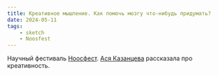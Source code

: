 ```yaml
---
title: Креативное мышление. Как помочь мозгу что-нибудь придумать?
date: 2024-05-11
tags:
    - sketch
    - Noosfest
---
```


Научный фестиваль [Ноосфест](https://noosfest.com/). [Ася Казанцева](https://www.who-could-think.com/) рассказала про креативность.
